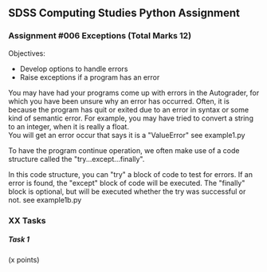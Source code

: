 ## SDSS Computing Studies Python Assignment
### Assignment #006 Exceptions (Total Marks 12)

Objectives:
* Develop options to handle errors
* Raise exceptions if a program has an error

You may have had your programs come up with errors in the Autograder, 
for which you have been unsure why an error has occurred.  Often, it 
is because the program has quit or exited due to an error in syntax 
or some kind of semantic error.  For example, you may have tried to
convert a string to an integer, when it is really a float.  
You will get an error occur that says it is a "ValueError"
see example1.py

To have the program continue operation, we often make use of a 
code structure called the "try...except...finally".

In this code structure, you can "try" a block of code to test
for errors.  If an error is found, the "except" block of code
will be executed.  The "finally" block is optional, but 
will be executed whether the try was successful or not.
see example1b.py

### XX Tasks

##### Task 1
(x points) 

